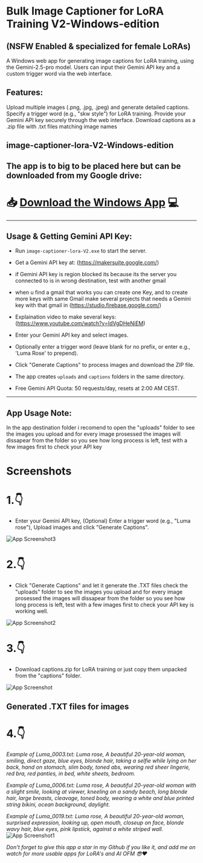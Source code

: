 # Bulk Image Captioner for LoRA Training V2-Windows-edition
## (NSFW Enabled & specialized for female LoRAs)

A Windows web app for generating image captions for LoRA training, 
using the Gemini-2.5-pro model. 
Users can input their Gemini API key and a custom trigger word via the web interface.
## Features:
Upload multiple images (.png, .jpg, .jpeg) and generate detailed captions.
Specify a trigger word (e.g., "skw style") for LoRA training.
Provide your Gemini API key securely through the web interface.
Download captions as a .zip file with .txt files matching image names

## image-captioner-lora-V2-Windows-edition

## The app is to big to be placed here but can be downloaded from my Google drive:
# 📥 **[Download the Windows App](https://drive.google.com/file/d/1-A5e-7vH80nVL8n6V7751jUJhP14-mCJ/view?usp=drive_link)** 💻

---------------------------------------------------------------------------------------
## Usage & Getting Gemini API Key:

- Run `image-captioner-lora-V2.exe` to start the server.
- Get a Gemini API key at: (https://makersuite.google.com/)
- if Gemini API key is region blocked its because its the server you connected to is in wrong destination, test with another gmail
- when u find a gmail that works you can create one Key,
  and to create more keys with same Gmail make several projects that needs a Gemini key with that gmail in
  (https://studio.firebase.google.com/)

- Explaination video to make several keys:  (https://www.youtube.com/watch?v=IdVgDHeNiEM)

- Enter your Gemini API key and select images.
- Optionally enter a trigger word (leave blank for no prefix, or enter e.g., 'Luma Rose' to prepend).
- Click "Generate Captions" to process images and download the ZIP file.
- The app creates `uploads` and `captions` folders in the same directory.
- Free Gemini API Quota: 50 requests/day, resets at 2:00 AM CEST.
-----------------------------------------------------------------------------------------
## App Usage Note:

   In the app destination folder i recomend to open 
   the "uploads" folder to see the images you upload 
   and for every image prosessed the images will dissapear 
   from the folder so you see how long process is left, test with a few images first to check your API key

 # Screenshots
# 1.👇
*  Enter your Gemini API key, (Optional) Enter a trigger word (e.g., "Luma rose"), Upload images and click "Generate Captions". 
  
![App Screenshot3](screenshot3.png)

# 2.👇
*  Click "Generate Captions" and let it generate the .TXT files check the "uploads" folder to see the images you upload and for every image prosessed the images will dissapear from the folder so you see how long process is left, test with a few images first to check your API key is working well.
  
![App Screenshot2](screenshot2.png)

# 3.👇
*  Download captions.zip for LoRA training or just copy them unpacked from the "captions" folder.
  
![App Screenshot](screenshot.png)

## Generated .TXT files for images
# 4.👇

*Example of Luma_0003.txt:  Luma rose, A beautiful 20-year-old woman, smiling, direct gaze, blue eyes, blonde hair, taking a selfie while lying on her back, hand on stomach, slim body, toned abs, wearing red sheer lingerie, red bra, red panties, in bed, white sheets, bedroom.*

*Example of Luma_0006.txt: Luma rose, A beautiful 20-year-old woman with a slight smile, looking at viewer, kneeling on a sandy beach, long blonde hair, large breasts, cleavage, toned body, wearing a white and blue printed string bikini, ocean background, daylight.*

*Example of Luma_0019.txt: Luma rose, A beautiful 20-year-old woman, surprised expression, looking up, open mouth, closeup on face, blonde wavy hair, blue eyes, pink lipstick, against a white striped wall.*
![App Screenshot1](screenshot1.png)

*Don't forget to give this app a star in my Github if you like it, and add me on watch for more usable apps for LoRA's and AI OFM 😎❤*
